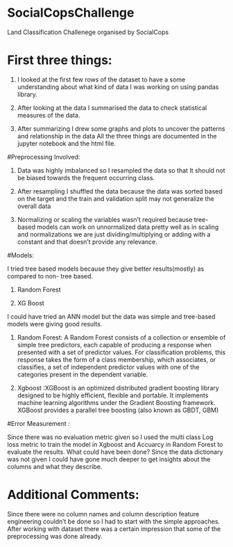 # SocialCopsChallenge
Land Classification Challenege organised by SocialCops 



# First three things:

1. I looked at the first few rows of the dataset to have a some understanding about what
kind of data I was working on using pandas library.

2. After looking at the data I summarised the data to check statistical measures of the data.

3. After summarizing I drew some graphs and plots to uncover the patterns and relationship
in the data
All the three things are documented in the jupyter notebook and the html file.

#Preprocessing Involved:

1. Data was highly imbalanced so I resampled the data so that It should not be biased
towards the frequent occurring class.

2. After resampling I shuffled the data because the data was sorted based on the target and
the train and validation split may not generalize the overall data

3. Normalizing or scaling the variables wasn’t required because tree-based models can work
on unnormalized data pretty well as in scaling and normalizations we are just
dividing/multiplying or adding with a constant and that doesn’t provide any relevance.

#Models:

I tried tree based models because they give better results(mostly) as compared to non-
tree based.

1. Random Forest

2. XG Boost

I could have tried an ANN model but the data was simple and tree-based models were giving
good results.

1. Random Forest: A Random Forest consists of a collection or ensemble of simple tree
predictors, each capable of producing a response when presented with a set of
predictor values. For classification problems, this response takes the form of a class
membership, which associates, or classifies, a set of independent predictor values
with one of the categories present in the dependent variable.

2. Xgboost :XGBoost is an optimized distributed gradient boosting library designed to be
highly efficient, flexible and portable. It implements machine learning algorithms
under the Gradient Boosting framework. XGBoost provides a parallel tree boosting
(also known as GBDT, GBM)

#Error Measurement :

Since there was no evaluation metric given so I used the multi class Log loss metric to train
the model in Xgboost and Accuarcy in Random Forest to evaluate the results.
What could have been done?
Since the data dictionary was not given I could have gone much deeper to get insights about
the columns and what they describe.

# Additional Comments:
Since there were no column names and column description feature engineering couldn’t
be done so I had to start with the simple approaches.
After working with dataset there was a certain impression that some of the preprocessing
was done already.
